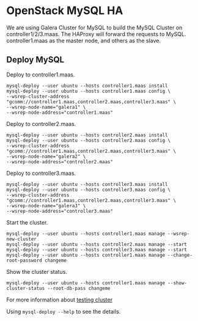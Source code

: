 # OpenStack MySQL HA

We are using Galera Cluster for MySQL to build the MySQL Cluster on controller1/2/3.maas. The HAProxy will forward the requests to MySQL.
controller1.maas as the master node, and others as the slave.

## Deploy MySQL

Deploy to controller1.maas.

    mysql-deploy --user ubuntu --hosts controller1.maas install
    mysql-deploy --user ubuntu --hosts controller1.maas config \
    --wsrep-cluster-address "gcomm://controller1.maas,controller2.maas,controller3.maas" \
    --wsrep-node-name="galera1" \
    --wsrep-node-address="controller1.maas"

Deploy to controller2.maas.

    mysql-deploy --user ubuntu --hosts controller2.maas install
    mysql-deploy --user ubuntu --hosts controller2.maas config \
    --wsrep-cluster-address "gcomm://controller1.maas,controller2.maas,controller3.maas" \
    --wsrep-node-name="galera2" \
    --wsrep-node-address="controller2.maas"

Deploy to controller3.maas.

    mysql-deploy --user ubuntu --hosts controller3.maas install
    mysql-deploy --user ubuntu --hosts controller3.maas config \
    --wsrep-cluster-address "gcomm://controller1.maas,controller2.maas,controller3.maas" \
    --wsrep-node-name="galera3" \
    --wsrep-node-address="controller3.maas"

Start the cluster.

    mysql-deploy --user ubuntu --hosts controller1.maas manage --wsrep-new-cluster
    mysql-deploy --user ubuntu --hosts controller2.maas manage --start
    mysql-deploy --user ubuntu --hosts controller3.maas manage --start
    mysql-deploy --user ubuntu --hosts controller1.maas manage --change-root-password changeme

Show the cluster status.

    mysql-deploy --user ubuntu --hosts controller1.maas manage --show-cluster-status --root-db-pass changeme

For more information about [testing cluster](http://galeracluster.com/documentation-webpages/testingcluster.html)

Using `mysql-deploy --help` to see the details.
